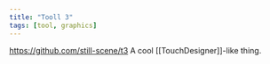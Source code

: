 ```yaml
---
title: "Tooll 3"
tags: [tool, graphics]
---
```


https://github.com/still-scene/t3
A cool [[TouchDesigner]]-like thing.
